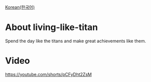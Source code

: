 [Korean(한국어)](/README-ko.md)
# About living-like-titan
Spend the day like the titans and make great achievements like them.

# Video
https://youtube.com/shorts/pCFyDht2ZsM

